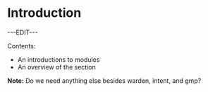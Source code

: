 ﻿---
sidebar_position: 1
---

# Introduction

---EDIT---

Contents:

- An introductions to modules
- An overview of the section

**Note:** Do we need anything else besides warden, intent, and gmp?